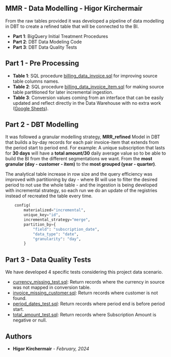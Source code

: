 ## MMR - Data Modelling - Higor Kirchermair

From the raw tables provided it was developed a pipeline of data modelling in DBT to create a refined table that will be connected to the BI.

- **Part 1**: BigQuery Initial Treatment Procedures
- **Part 2**: DBT Data Modeling Code
- **Part 3**: DBT Data Quality Tests

## Part 1 - Pre Processing

- **Table 1**: SQL procedure [billing_data_invoice.sql](billing_data_invoice.sql) for improving source table columns names.
- **Table 2**: SQL procedure [billing_data_invoice_item.sql](billing_data_invoice_item.sql) for making source table partitioned for later incremental ingestion.
- **Table 3**: Conversion values coming from an interface that can be easily updated and reflect directly in the Data Warehouse with no extra work ([Google Sheets](https://docs.google.com/spreadsheets/d/1CUUtUdnuPlH4g4a3AZ4ZWlcE_8nT1KFKyu0Q70V-OS0/edit#gid=0)).

## Part 2 - DBT Modelling

It was followed a granular modelling strategy, **MRR_refined** Model in DBT that builds a by-day records for each pair invoice-item that extends from the period start to period end. For example: A unique subscription that lasts for **30 days** will have a **total amount/30** daily average value so to be able to build the BI from the different segmentations we want. From the **most granular (day - customer - item)** to the **most grouped (year - quarter)**.

The analytical table increase in row size and the query efficiency was improved with partitioning by day - where BI will use to filter the desired period to not use the whole table - and the ingestion is being developed with incremental strategy, so each run we do an update of the registries instead of recreated the table every time.

```python
    config(
        materialized="incremental",
        unique_key="id",
        incremental_strategy="merge",
        partition_by={
            "field": "subscription_date",
            "data_type": "date",
            "granularity": "day",
        }
```

## Part 3 - Data Quality Tests
We have developed 4 specific tests considering this project data scenario.
- [currency_missing_test.sql](tests/currency_missing_test.sql): Return records where the currency in source was not mapped in conversion table.
- [invoice_missing_customer.sql](tests/invoice_missing_customer.sql): Return records where customer is not found.
- [period_dates_test.sql](tests/period_dates_test.sql): Return records where period end is before period start.
- [total_amount_test.sql](tests/total_amount_test.sql): Return records where Subscription Amount is negative or null.

## Authors

- **Higor Kirchermair** - *February, 2024* 
